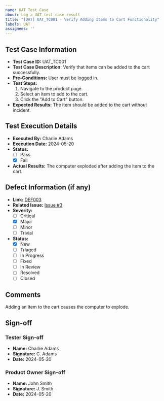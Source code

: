 ```yaml
---
name: UAT Test Case
about: Log a UAT test case result
title: "[UAT] UAT_TC001 - Verify Adding Items to Cart Functionality"
labels: UAT
assignees: ''
---
```


## Test Case Information
- **Test Case ID:** UAT_TC001
- **Test Case Description:** Verify that items can be added to the cart successfully.
- **Pre-Conditions:** User must be logged in.
- **Test Steps:** 
  1. Navigate to the product page.
  2. Select an item to add to the cart.
  3. Click the "Add to Cart" button.
- **Expected Results:** The item should be added to the cart without incident.

## Test Execution Details
- **Executed By:** Charlie Adams
- **Execution Date:** 2024-05-20
- **Status:** 
  - [ ] Pass
  - [x] Fail
- **Actual Results:** The computer exploded after adding the item to the cart.

## Defect Information (if any)
- **Link:** [DEF003](../../defects/DEF003.md)
- **Related Issue:** [Issue #3](https://github.com/your-repo/issues/3)
- **Severity:** 
  - [ ] Critical
  - [x] Major
  - [ ] Minor
  - [ ] Trivial
- **Status:**
  - [x] New
  - [ ] Triaged
  - [ ] In Progress
  - [ ] Fixed
  - [ ] In Review
  - [ ] Resolved
  - [ ] Closed

## Comments
Adding an item to the cart causes the computer to explode.

## Sign-off
### Tester Sign-off
- **Name:** Charlie Adams
- **Signature:** C. Adams
- **Date:** 2024-05-20

### Product Owner Sign-off
- **Name:** John Smith
- **Signature:** J. Smith
- **Date:** 2024-05-20
